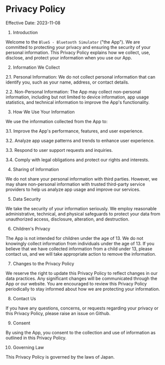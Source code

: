 # Privacy Policy

Effective Date: 2023-11-08

1. Introduction

Welcome to the `BlueS - Bluetooth Simulator` ("the App"). We are committed to protecting your privacy and ensuring the security of your personal information. This Privacy Policy explains how we collect, use, disclose, and protect your information when you use our App.

2. Information We Collect

2.1. Personal Information: We do not collect personal information that can identify you, such as your name, address, or contact details.

2.2. Non-Personal Information: The App may collect non-personal information, including but not limited to device information, app usage statistics, and technical information to improve the App's functionality.

3. How We Use Your Information

We use the information collected from the App to:

3.1. Improve the App's performance, features, and user experience.

3.2. Analyze app usage patterns and trends to enhance user experience.

3.3. Respond to user support requests and inquiries.

3.4. Comply with legal obligations and protect our rights and interests.

4. Sharing of Information

We do not share your personal information with third parties. However, we may share non-personal information with trusted third-party service providers to help us analyze app usage and improve our services.

5. Data Security

We take the security of your information seriously. We employ reasonable administrative, technical, and physical safeguards to protect your data from unauthorized access, disclosure, alteration, and destruction.

6. Children's Privacy

The App is not intended for children under the age of 13. We do not knowingly collect information from individuals under the age of 13. If you believe that we have collected information from a child under 13, please contact us, and we will take appropriate action to remove the information.

7. Changes to the Privacy Policy

We reserve the right to update this Privacy Policy to reflect changes in our data practices. Any significant changes will be communicated through the App or our website. You are encouraged to review this Privacy Policy periodically to stay informed about how we are protecting your information.

8. Contact Us

If you have any questions, concerns, or requests regarding your privacy or this Privacy Policy, please raise an issue on Github.

9. Consent

By using the App, you consent to the collection and use of information as outlined in this Privacy Policy.

10. Governing Law

This Privacy Policy is governed by the laws of Japan.
